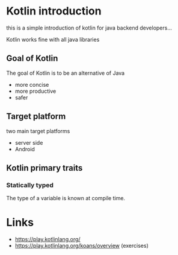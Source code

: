 # Kotlin introduction

this is a simple introduction of kotlin for java backend developers...

Kotlin works fine with all java libraries

## Goal of Kotlin
The goal of Kotlin is to be an alternative of Java 
* more concise
* more productive
* safer

## Target platform
two main target platforms
* server side
* Android

## Kotlin primary traits

### Statically typed
The type of a variable is known at compile time.

# Links
* https://play.kotlinlang.org/ 
* https://play.kotlinlang.org/koans/overview (exercises)
